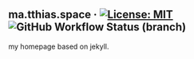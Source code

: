 ## ma.tthias.space &middot; [![License: MIT](https://img.shields.io/badge/License-MIT-blue.svg)](https://github.com/matseee/json-key-diff/blob/master/LICENSE) ![GitHub Workflow Status (branch)](https://img.shields.io/github/workflow/status/matseee/ma.tthias.space/CI/master)
my homepage based on jekyll.
